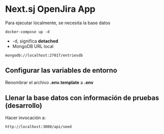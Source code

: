 # Next.sj OpenJira App
Para ejecutar localmente, se necesita la base datos
```
docker-compose up -d
```
* -d, significa __detached__
* MongoDB URL local
```
mongodb://localhost:27017/entriesdb
```

## Configurar las variables de entorno
Renombrar el archivo __.env.template__ a __.env__

## Llenar la base datos con información de pruebas (desarrollo)
Hacer invocación a:
```
http://localhost:3000/api/seed
```